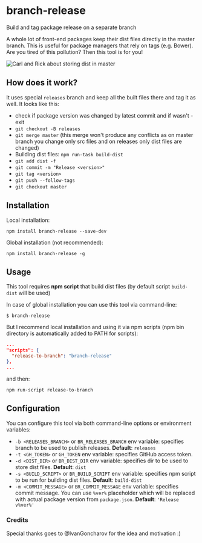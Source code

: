 branch-release
=====
Build and tag package release on a separate branch

A whole lot of front-end packages keep their dist files directly in the master branch. This is useful for package managers that rely on tags (e.g. Bower). Are you tired of this pollution? Then this tool is for you!

![Carl and Rick about storing dist in master](http://i.imgur.com/YXgba3U.jpg)

## How does it work?
It uses special `releases` branch and keep all the built files there and tag it as well.
It looks like this:
- check if package version was changed by latest commit and if wasn't - exit
- `git checkout -B releases`
- `git merge master` (this merge won't produce any conflicts as on master branch you change only src files and on releases only dist files are changed)
- Building dist files: `npm run-task build-dist`
- `git add dist -f`
- `git commit -m "Release <version>"`
- `git tag <version>`
- `git push --follow-tags`
- `git checkout master`

## Installation
Local installation:

    npm install branch-release --save-dev

Global installation (not recommended):

    npm install branch-release -g

## Usage
This tool requires **npm script** that build dist files (by default script `build-dist` will be used)

In case of global installation you can use this tool via command-line:

    $ branch-release

But I recommend local installation and using it via npm scripts (npm bin directory is automatically added to PATH for scripts):

```json
...
"scripts": {
  "release-to-branch": "branch-release"
},
...
```

and then:

    npm run-script release-to-branch


## Configuration

You can configure this tool via both command-line options or environment variables:

- `-b <RELEASES_BRANCH>` or `BR_RELEASES_BRANCH` env variable: specifies branch to be used to publish releases. **Default**: `releases`
- `-t <GH_TOKEN>` or `GH_TOKEN` env variable: specifies GitHub access token.
- `-d <DIST_DIR>` or `BR_DIST_DIR` env variable: specifies dir to be used to store dist files. **Default**: `dist`
- `-s <BUILD_SCRIPT>` or `BR_BUILD_SCRIPT` env variable: specifies npm script to be run for building dist files. **Default**: `build-dist`
- `-m <COMMIT_MESSAGE>` or `BR_COMMIT_MESSAGE` env variable: specifies commit message. You can use `%ver%` placeholder which will be replaced with actual package version from `package.json`. **Default**: `'Release v%ver%'`

### Credits
Special thanks goes to @IvanGoncharov for the idea and motivation :)
